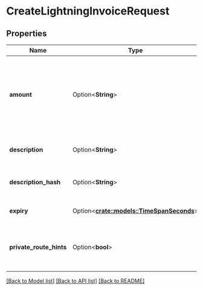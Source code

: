 # CreateLightningInvoiceRequest

## Properties

Name | Type | Description | Notes
------------ | ------------- | ------------- | -------------
**amount** | Option<**String**> | Amount wrapped in a string, represented in a millistatoshi string. (1000 millisatoshi = 1 satoshi) | [optional]
**description** | Option<**String**> | Description of the invoice in the BOLT11 | [optional]
**description_hash** | Option<**String**> | Description hash of the invoice in the BOLT11 | [optional]
**expiry** | Option<[**crate::models::TimeSpanSeconds**](TimeSpanSeconds.md)> | Expiration time in seconds | [optional]
**private_route_hints** | Option<**bool**> | True if the invoice should include private route hints | [optional][default to false]

[[Back to Model list]](../README.md#documentation-for-models) [[Back to API list]](../README.md#documentation-for-api-endpoints) [[Back to README]](../README.md)


